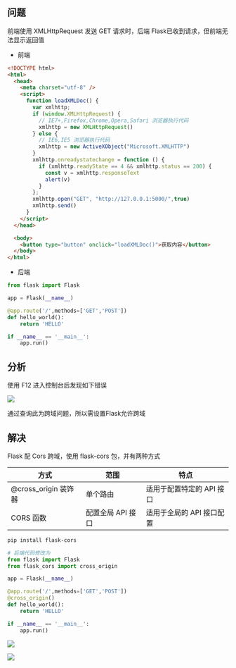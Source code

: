 <!--
 * @Description: 
 * @Version: 1.0
 * @Author: DaLao
 * @Email: dalao_li@163.com
 * @Date: 2021-12-23 15:07:52
 * @LastEditors: DaLao
 * @LastEditTime: 2022-01-16 15:00:29
-->
## 问题

前端使用 XMLHttpRequest 发送 GET 请求时，后端 Flask已收到请求，但前端无法显示返回值

- 前端
  
```html
<!DOCTYPE html>
<html>
  <head>
    <meta charset="utf-8" />
    <script>
      function loadXMLDoc() {
        var xmlhttp;
        if (window.XMLHttpRequest) {
          // IE7+,Firefox,Chrome,Opera,Safari 浏览器执行代码
          xmlhttp = new XMLHttpRequest()
        } else {
          // IE6,IE5 浏览器执行代码
          xmlhttp = new ActiveXObject("Microsoft.XMLHTTP")
        }
        xmlhttp.onreadystatechange = function () {
          if (xmlhttp.readyState == 4 && xmlhttp.status == 200) {
            const v = xmlhttp.responseText
            alert(v)
          }
        };
        xmlhttp.open("GET", "http://127.0.0.1:5000/",true)
        xmlhttp.send()
      }
    </script>
  </head>

  <body>
    <button type="button" onclick="loadXMLDoc()">获取内容</button>
  </body>
</html>
```

- 后端
  
```py
from flask import Flask

app = Flask(__name__)

@app.route('/',methods=['GET','POST'])
def hello_world():
    return 'HELLO'

if __name__ == '__main__':
    app.run()
```

## 分析

使用 F12 进入控制台后发现如下错误

![](https://cdn.hurra.ltd/img/20200722234713.png)

通过查询此为跨域问题，所以需设置Flask允许跨域

## 解决

Flask 配 Cors 跨域，使用 flask-cors 包，并有两种方式

| 方式                 | 范围              | 特点                      |
| -------------------- | ----------------- | ------------------------- |
| @cross_origin 装饰器 | 单个路由          | 适用于配置特定的 API 接口 |
| CORS 函数            | 配置全局 API 接口 | 适用于全局的 API 接口配置 |

```sh
pip install flask-cors
```

```py
# 后端代码修改为
from flask import Flask
from flask_cors import cross_origin

app = Flask(__name__)

@app.route('/',methods=['GET','POST'])
@cross_origin()
def hello_world():
    return 'HELLO'

if __name__ == '__main__':
    app.run()
```

![](https://cdn.hurra.ltd/img/20200722235455.png)

![](https://cdn.hurra.ltd/img/20200722235514.png)


